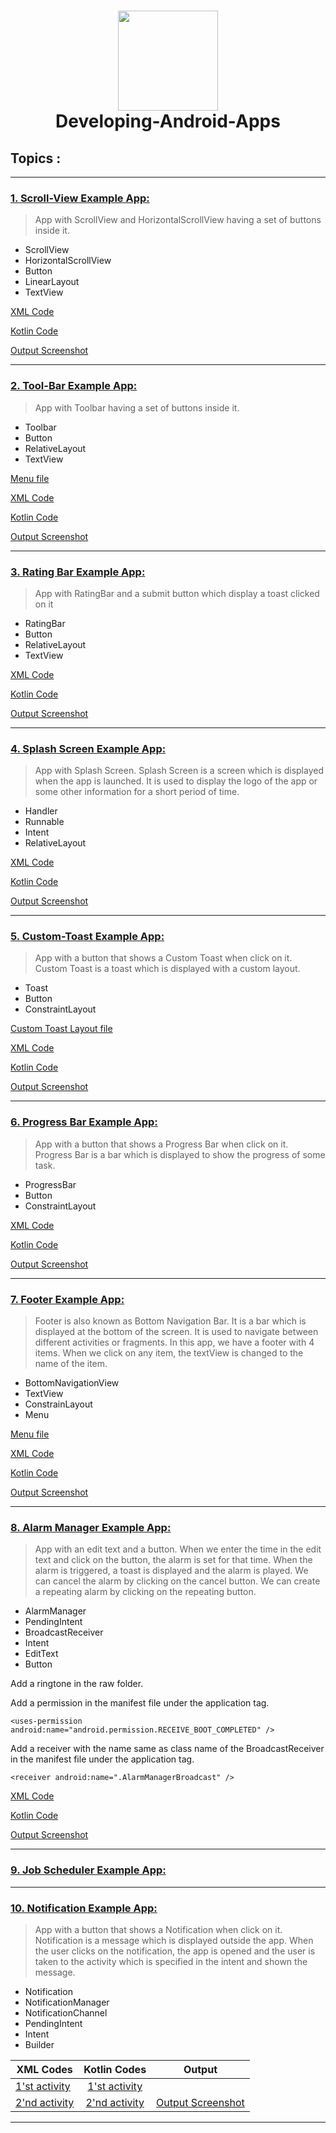 <h1 align="center"><img src="https://global-uploads.webflow.com/5dcc26d1cb881d7a98f0a292/621cd8cab7c447c3b05a5157_Ako%20na%20Vy%CC%81voj%20Android%20aplika%CC%81cii%CC%81-%20Tipy%20a%20na%CC%81vody%20pre%20developerov.jpg" height=160> <br> Developing-Android-Apps </h1>


 <h2> Topics : </h2>

 ---

### <u>1. Scroll-View Example App:</u>


> App with ScrollView and HorizontalScrollView having a set of buttons inside it.
- ScrollView
- HorizontalScrollView
- Button
- LinearLayout
- TextView


[XML Code](Xml/P28.xml) 

[Kotlin Code](Kotlin/P28.kt)

[Output Screenshot](Images/S28.png)

---

### <u>2. Tool-Bar Example App:</u>

> App with Toolbar having a set of buttons inside it.
- Toolbar
- Button
- RelativeLayout
- TextView

[Menu file](Xml/P29_a.xml) 

[XML Code](Xml/P29.xml)

[Kotlin Code](Kotlin/P29.kt)

[Output Screenshot](Images/S29.png)


---


### <u>3. Rating Bar Example App:</u>

> App with RatingBar and a submit button which display a toast clicked on it
- RatingBar
- Button
- RelativeLayout
- TextView

[XML Code](Xml/P30.xml)

[Kotlin Code](Kotlin/P30.kt)

[Output Screenshot](Images/S30.png)


---

### <u>4. Splash Screen Example App:</u>

> App with Splash Screen. Splash Screen is a screen which is displayed when the app is launched. It is used to display the logo of the app or some other information for a short period of time.
- Handler
- Runnable
- Intent
- RelativeLayout

[XML Code](Xml/P31.xml)

[Kotlin Code](Kotlin/P31.kt)

[Output Screenshot](Images/S31.png)


---

### <u>5. Custom-Toast Example App:</u>

> App with a button that shows a Custom Toast when click on it. Custom Toast is a toast which is displayed with a custom layout.
- Toast
- Button
- ConstraintLayout

[Custom Toast Layout file](Xml/P32_a.xml)

[XML Code](Xml/P32.xml)

[Kotlin Code](Kotlin/P32.kt)

[Output Screenshot](Images/S32.png)


---


### <u>6. Progress Bar Example App:</u>

> App with a button that shows a Progress Bar when click on it. Progress Bar is a bar which is displayed to show the progress of some task.
- ProgressBar
- Button
- ConstraintLayout

[XML Code](Xml/P33.xml)

[Kotlin Code](Kotlin/P33.kt)

[Output Screenshot](Images/S33.png)


---

### <u>7. Footer Example App:</u>

> Footer is also known as Bottom Navigation Bar. It is a bar which is displayed at the bottom of the screen. It is used to navigate between different activities or fragments. In this app, we have a footer with 4 items. When we click on any item, the textView is changed to the name of the item.
- BottomNavigationView
- TextView
- ConstrainLayout
- Menu

[Menu file](Xml/P34_a.xml)

[XML Code](Xml/P34.xml)

[Kotlin Code](Kotlin/P34.kt)

[Output Screenshot](Images/S34.png)


---


### <u>8. Alarm Manager Example App:</u>

> App with an edit text and a button. When we enter the time in the edit text and click on the button, the alarm is set for that time. When the alarm is triggered, a toast is displayed and the alarm is played. We can cancel the alarm by clicking on the cancel button. We can create a repeating alarm by clicking on the repeating button.
- AlarmManager
- PendingIntent
- BroadcastReceiver
- Intent
- EditText
- Button

Add a ringtone in the raw folder.

Add a permission in the manifest file under the application tag.

```<uses-permission android:name="android.permission.RECEIVE_BOOT_COMPLETED" />```

Add a receiver with the name same as class name of the BroadcastReceiver in the manifest file under the application tag.

```<receiver android:name=".AlarmManagerBroadcast" />```

[XML Code](Xml/P35.xml)

[Kotlin Code](Kotlin/P35.kt)

[Output Screenshot](Images/S35.png)


---

### <u>9. Job Scheduler Example App:</u>


---


### <u>10. Notification Example App:</u>

> App with a button that shows a Notification when click on it. Notification is a message which is displayed outside the app. When the user clicks on the notification, the app is opened and the user is taken to the activity which is specified in the intent and shown the message.
- Notification
- NotificationManager
- NotificationChannel
- PendingIntent
- Intent
- Builder


| XML Codes | Kotlin Codes|  Output |
|-----------|:-----------:| :-----------:|
| [1'st activity](Xml/P37_a.xml) | [1'st activity](Kotlin/P37_a.kt) |  | 
| [2'nd activity](Xml/P37_b.xml) | [2'nd activity](Kotlin/P37_b.kt) | [Output Screenshot](Images/S37.png) |


---